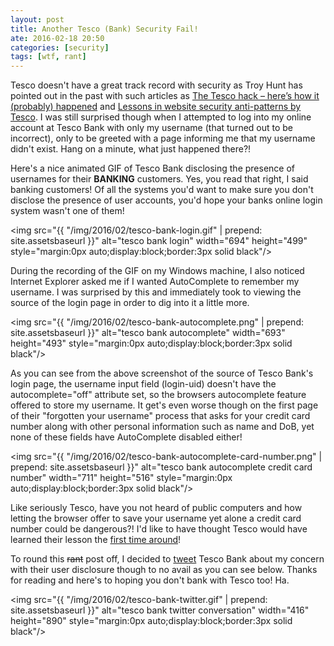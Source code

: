 ```yaml
---
layout: post
title: Another Tesco (Bank) Security Fail!
ate: 2016-02-18 20:50
categories: [security]
tags: [wtf, rant]
---
```


Tesco doesn't have a great track record with security as Troy Hunt has pointed out in the past with such articles as <a href="http://www.troyhunt.com/2014/02/the-tesco-hack-heres-how-it-probably.html" target="_blank">The Tesco hack – here’s how it (probably) happened</a> and <a href="http://www.troyhunt.com/2012/07/lessons-in-website-security-anti.html" target="_blank">Lessons in website security anti-patterns by Tesco</a>. I was still surprised though when I attempted to log into my online account at  Tesco Bank with only my username (that turned out to be incorrect), only to be greeted with a page informing me that my username didn't exist. Hang on a minute, what just happened there?!

Here's a nice animated GIF of Tesco Bank disclosing the presence of usernames for their **BANKING** customers. Yes, you read that right, I said banking customers! Of all the systems you'd want to make sure you don't disclose the presence of user accounts, you'd hope your banks online login system wasn't one of them!

<img src="{{ "/img/2016/02/tesco-bank-login.gif" | prepend: site.assetsbaseurl }}" alt="tesco bank login" width="694" height="499" style="margin:0px auto;display:block;border:3px solid black"/>

During the recording of the GIF on my Windows machine, I also noticed Internet Explorer asked me if I wanted AutoComplete to remember my username. I was surprised by this and immediately took to viewing the source of the login page in order to dig into it a little more.

<img src="{{ "/img/2016/02/tesco-bank-autocomplete.png" | prepend: site.assetsbaseurl }}" alt="tesco bank autocomplete" width="693" height="493" style="margin:0px auto;display:block;border:3px solid black"/>

As you can see from the above screenshot of the source of Tesco Bank's login page, the username input field (login-uid) doesn't have the autocomplete="off" attribute set, so the browsers autocomplete feature offered to store my username. It get's even worse though on the first page of their "forgotten your username" process that asks for your credit card number along with other personal information such as name and DoB, yet none of these fields have AutoComplete disabled either!

<img src="{{ "/img/2016/02/tesco-bank-autocomplete-card-number.png" | prepend: site.assetsbaseurl }}" alt="tesco bank autocomplete credit card number" width="711" height="516" style="margin:0px auto;display:block;border:3px solid black"/>

Like seriously Tesco, have you not heard of public computers and how letting the browser offer to save your username yet alone a credit card number could be dangerous?! I'd like to have thought Tesco would have learned their lesson the <a href="http://www.theguardian.com/technology/2014/feb/14/tesco-customer-accounts-suspended-hacker-attack">first time around</a>!

To round this <del>rant</del> post off, I decided to <a href="https://twitter.com/AshleyPooleUK/status/700022730448596996" target="_blank">tweet</a> Tesco Bank about my concern with their user disclosure though to no avail as you can see below. Thanks for reading and here's to hoping you don't bank with Tesco too! Ha.

<img src="{{ "/img/2016/02/tesco-bank-twitter.gif" | prepend: site.assetsbaseurl }}" alt="tesco bank twitter conversation" width="416" height="890" style="margin:0px auto;display:block;border:3px solid black"/>
